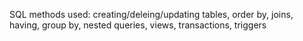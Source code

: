 SQL methods used: creating/deleing/updating tables, order by, joins, having, group by, nested queries, views, transactions, triggers

